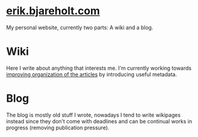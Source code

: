 [erik.bjareholt.com](http://erik.bjareholt.com/)
==================

My personal website, currently two parts: A wiki and a blog.

# Wiki

Here I write about anything that interests me. I'm currently working towards [improving organization of the articles](https://github.com/ErikBjare/ErikBjare.github.io/issues/3) by introducing useful metadata.

# Blog

The blog is mostly old stuff I wrote, nowadays I tend to write wikipages instead since they don't come with deadlines and can be continual works in progress (removing publication pressure).

